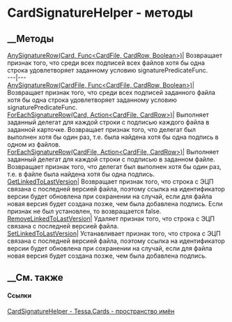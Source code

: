 # CardSignatureHelper - методы
##  __Методы
[AnySignatureRow(Card, Func<CardFile, CardRow,
Boolean>)](M_Tessa_Cards_CardSignatureHelper_AnySignatureRow.htm)|  Возвращает
признак того, что среди всех подписей всех файлов хотя бы одна строка
удовлетворяет заданному условию signaturePredicateFunc.  
---|---  
[AnySignatureRow(CardFile, Func<CardFile, CardRow,
Boolean>)](M_Tessa_Cards_CardSignatureHelper_AnySignatureRow_1.htm)|
Возвращает признак того, что среди всех подписей заданного файла хотя бы одна
строка удовлетворяет заданному условию signaturePredicateFunc.  
[ForEachSignatureRow(Card, Action<CardFile,
CardRow>)](M_Tessa_Cards_CardSignatureHelper_ForEachSignatureRow.htm)|
Выполняет заданный делегат для каждой строки с подписью каждого файла в
заданной карточке. Возвращает признак того, что делегат был выполнен хотя бы
один раз, т.е. была найдена хотя бы одна подпись в одном из файлов.  
[ForEachSignatureRow(CardFile, Action<CardFile,
CardRow>)](M_Tessa_Cards_CardSignatureHelper_ForEachSignatureRow_1.htm)|
Выполняет заданный делегат для каждой строки с подписью в заданном файле.
Возвращает признак того, что делегат был выполнен хотя бы один раз, т.е. в
файле была найдена хотя бы одна подпись.  
[GetLinkedToLastVersion](M_Tessa_Cards_CardSignatureHelper_GetLinkedToLastVersion.htm)|
Возвращает признак того, что строка с ЭЦП связана с последней версией файла,
поэтому ссылка на идентификатор версии будет обновлена при сохранении на
случай, если для файла новая версия будет создана позже, чем была добавлена
подпись. Если признак не был установлен, то возвращается false.  
[RemoveLinkedToLastVersion](M_Tessa_Cards_CardSignatureHelper_RemoveLinkedToLastVersion.htm)|
Удаляет признак того, что строка с ЭЦП связана с последней версией файла.  
[SetLinkedToLastVersion](M_Tessa_Cards_CardSignatureHelper_SetLinkedToLastVersion.htm)|
Устанавливает признак того, что строка с ЭЦП связана с последней версией
файла, поэтому ссылка на идентификатор версии будет обновлена при сохранении
на случай, если для файла новая версия будет создана позже, чем была добавлена
подпись.  
## __См. также
#### Ссылки
[CardSignatureHelper - ](T_Tessa_Cards_CardSignatureHelper.htm)
[Tessa.Cards - пространство имён](N_Tessa_Cards.htm)

